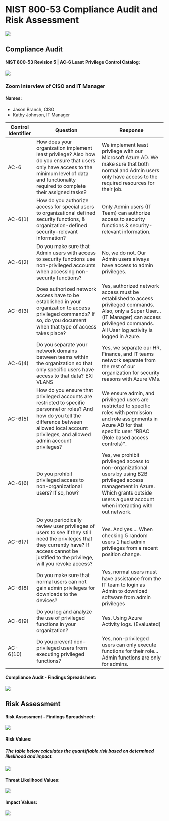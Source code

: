# NIST 800-53 Compliance Audit and Risk Assessment

![](images/nist-banner.png)

## Compliance Audit 
#### NIST 800-53 Revision 5 | AC-6 Least Privilege Control Catalog:
![](images/nist-img1.png)

### Zoom Interview of CISO and IT Manager
#### Names: 
* Jason Branch, CISO
* Kathy Johnson, IT Manager
  
| Control Identifier | Question  | Response  |
| ------------- | ------------- | ------------- |
| AC-6 | How does your organization implement least privilege? Also how do you ensure that users only have access to the minimum level of data and functionality required to complete their assigned tasks? | We implement least privilege with our Microsoft Azure AD. We make sure that both normal and Admin users only have access to the required resources for their job. |
| AC-6(1) | How do you authorize access for special users to organizational defined security functions, & organization-defined security-relevant information? | Only Admin users (IT Team) can authorize access to security functions & security-relevant information.
| AC-6(2) | Do you make sure that Admin users with access to security functions use non-privileged accounts when accessing non-security functions?  | No, we do not. Our Admin users always have access to admin privileges. |
| AC-6(3) | Does authorized network access have to be established in your organization to access privileged commands? If so, do you document when that type of access takes place?  | Yes, authorized network access must be established to access privileged commands. Also, only a Super User... (IT Manager) can access privileged commands. All User log activity is logged in Azure.  |
| AC-6(4) | Do you separate your network domains between teams within the organization so that only specific users have access to that data? EX: VLANS  | Yes, we separate our HR, Finance, and IT teams network separate from the rest of our organization for security reasons with Azure VMs.  |
| AC-6(5) | How do you ensure that privileged accounts are restricted to specific personnel or roles? And how do you tell the difference between allowed local account privileges, and allowed admin account privileges?  | We ensure admin, and privileged users are restricted to specific roles with permission and role assignments in Azure AD for that specific user "RBAC (Role based access controls)". |
| AC-6(6) | Do you prohibit privileged access to non-organizational users? If so, how?  | Yes, we prohibit privileged access to non-organizational users by using B2B privileged access management in Azure. Which grants outside users a guest account when interacting with out network.  |
| AC-6(7) | Do you periodically review user privileges of users to see if they still need the privileges that they currently have? If access cannot be justified to the privilege, will you revoke access?  | Yes. And yes.... When checking 5 random users 1 had admin privileges from a recent position change.  |
| AC-6(8) | Do you make sure that normal users can not gain admin privileges for downloads to the devices?  | Yes, normal users must have assistance from the IT team to login as Admin to download software from admin privileges |
| AC-6(9) | Do you log and analyze the use of privileged functions in your organization?  | Yes. Using Azure Activity logs. (Evaluated)  |
| AC-6(10) | Do you prevent non-privileged users from executing privileged functions?  | Yes, non-privileged users can only execute functions for their role... Admin functions are only for admins. |

#### Compliance Audit - Findings Spreadsheet:
![](images/nist-img2.png)

## Risk Assessment

#### Risk Assessment - Findings Spreadsheet:
![](images/nist-img3.png)

#### Risk Values:
##### The table below calculates the quantifiable risk based on determined likelihood and impact.
![](images/risk-values.png)

#### Threat Likelihood Values:
![](images/threat-likelihood1.png)

#### Impact Values:
![](images/threat-impact.png)




